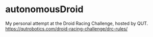 # autonomousDroid
My personal attempt at the Droid Racing Challenge, hosted by QUT. https://qutrobotics.com/droid-racing-challenge/drc-rules/

